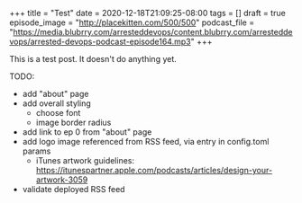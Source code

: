 +++
title = "Test"
date = 2020-12-18T21:09:25-08:00
tags = []
draft = true
episode_image = "http://placekitten.com/500/500"
podcast_file = "https://media.blubrry.com/arresteddevops/content.blubrry.com/arresteddevops/arrested-devops-podcast-episode164.mp3"
+++

This is a test post. It doesn't do anything yet.

TODO:
* add "about" page
* add overall styling
  * choose font
  * image border radius
* add link to ep 0 from "about" page
* add logo image referenced from RSS feed, via entry in config.toml params
  * iTunes artwork guidelines: https://itunespartner.apple.com/podcasts/articles/design-your-artwork-3059
* validate deployed RSS feed
